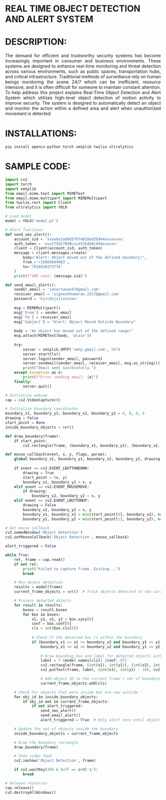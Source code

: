 # REAL TIME OBJECT DETECTION AND ALERT SYSTEM
# DESCRIPTION:
<div align="justify">
The demand for efficient and trustworthy security systems has become increasingly important in consumer and business environments. These systems are designed to enhance real-time monitoring and threat detection across various environments, such as public spaces, transportation hubs, and critical infrastructure. Traditional methods of surveillance rely on human beings monitoring the scene 24/7 which can be inefficient, resource intensive, and it is often difficult for someone to maintain constant attention.  To help address this project explains Real-Time Object Detection and Alert System which utilizes high-level object detection of motion activity to improve security. The system is designed to automatically detect an object and monitor the action within a defined area and alert when unauthorized movement is detected.
</div>

# INSTALLATIONS:
```
pip install opencv-python torch smtplib twilio ultralytics
```

# SAMPLE CODE:
```py
import cv2
import torch
import smtplib
from email.mime.text import MIMEText
from email.mime.multipart import MIMEMultipart
from twilio.rest import Client
from ultralytics import YOLO

# Load model
model = YOLO('model.pt')

# Alert functions
def send_sms_alert():
    account_sid = 'xxxe8a2ad0d3787e018ad2b944xxxxxxxx'
    auth_token = 'xxx2759270d0c1cd335db0c45dxxxxxx'
    client = Client(account_sid, auth_token)
    message = client.messages.create(
        body="Alert: Object moved out of the defined boundary!",
        from_='+15803664963',
        to='+918438373774'
    )
    print(f"SMS sent: {message.sid}")

def send_email_alert():
    sender_email = 'janartanan47@gmail.com'
    receiver_email = 'vigneshkumaran.2317@gmail.com'
    password = 'kjvcdxjxjixxxxxx'
    
    msg = MIMEMultipart()
    msg['From'] = sender_email
    msg['To'] = receiver_email
    msg['Subject'] = "Alert: Object Moved Outside Boundary"
    
    body = "An object has moved out of the defined range!"
    msg.attach(MIMEText(body, 'plain'))
    
    try:
        server = smtplib.SMTP('smtp.gmail.com', 587)
        server.starttls()
        server.login(sender_email, password)
        server.sendmail(sender_email, receiver_email, msg.as_string())
        print("Email sent successfully.")
    except Exception as e:
        print(f"Error sending email: {e}")
    finally:
        server.quit()

# Initialize webcam
cap = cv2.VideoCapture(0)

# Initialize boundary coordinates
boundary_x1, boundary_y1, boundary_x2, boundary_y2 = 0, 0, 0, 0
drawing = False
start_point = None
inside_boundary_objects = set()

def draw_boundary(frame):
    if start_point:
        cv2.rectangle(frame, (boundary_x1, boundary_y1), (boundary_x2, boundary_y2), (0, 255, 0), 2)

def mouse_callback(event, x, y, flags, param):
    global boundary_x1, boundary_y1, boundary_x2, boundary_y2, drawing, start_point
    
    if event == cv2.EVENT_LBUTTONDOWN:
        drawing = True
        start_point = (x, y)
        boundary_x1, boundary_y1 = x, y
    elif event == cv2.EVENT_MOUSEMOVE:
        if drawing:
            boundary_x2, boundary_y2 = x, y
    elif event == cv2.EVENT_LBUTTONUP:
        drawing = False
        boundary_x2, boundary_y2 = x, y
        boundary_x1, boundary_x2 = min(start_point[0], boundary_x2), max(start_point[0], boundary_x2)
        boundary_y1, boundary_y2 = min(start_point[1], boundary_y2), max(start_point[1], boundary_y2)

# Set mouse callback
cv2.namedWindow('Object Detection')
cv2.setMouseCallback('Object Detection', mouse_callback)

alert_triggered = False

while True:
    ret, frame = cap.read()
    if not ret:
        print("Failed to capture frame. Exiting...")
        break

    # Run object detection
    results = model(frame)
    current_frame_objects = set()  # Track objects detected in the current frame within boundary

    # Process detected objects
    for result in results:
        boxes = result.boxes
        for box in boxes:
            x1, y1, x2, y2 = box.xyxy[0]
            conf = box.conf[0]
            cls = int(box.cls[0])
            
            # Check if the detected box is within the boundary
            if (boundary_x1 <= x1 <= boundary_x2 and boundary_y1 <= y1 <= boundary_y2 and
                boundary_x1 <= x2 <= boundary_x2 and boundary_y1 <= y2 <= boundary_y2):
                
                # Draw bounding box and label for detected objects within boundary
                label = f'{model.names[cls]} {conf:.2f}'
                cv2.rectangle(frame, (int(x1), int(y1)), (int(x2), int(y2)), (255, 0, 0), 2)
                cv2.putText(frame, label, (int(x1), int(y1) - 10), cv2.FONT_HERSHEY_SIMPLEX, 0.5, (255, 255, 255), 2)

                # Add object ID to the current frame's set of boundary objects
                current_frame_objects.add(cls)

    # Check for objects that were inside but are now outside
    for obj_id in inside_boundary_objects:
        if obj_id not in current_frame_objects:
            if not alert_triggered:
                send_sms_alert()
                send_email_alert()
                alert_triggered = True  # Only alert once until object returns

    # Update the set of objects inside the boundary
    inside_boundary_objects = current_frame_objects

    # Draw the boundary rectangle
    draw_boundary(frame)

    # Show video feed
    cv2.imshow('Object Detection', frame)

    if cv2.waitKey(30) & 0xFF == ord('q'):
        break

# Release resources
cap.release()
cv2.destroyAllWindows()
```


